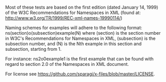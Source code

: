 Most of these tests are based on the first edition (dated January 14, 1999) of the W3C Recommendations for Namespaces in XML (found at: http://www.w3.org/TR/1999/REC-xml-names-19990114/)

Naming schemes for examples will adhere to the following format: ns(section)o(subsection)example(N) 
where (section) is the section number in W3C's Recommendations for Namespaces in XML, (subsection) is the subsection number, and (N) is the Nth example in this section and subsection, starting from 1.

For instance: ns2o0example1 is the first example that can be found with regard to section 2.0 of the Namespaces in XML document.

For license see https://github.com/sparagi/x-files/blob/master/LICENSE.
